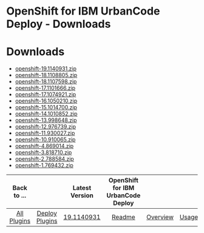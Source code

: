 
OpenShift for IBM UrbanCode Deploy - Downloads
==============================================

# Downloads

- [openshift-19.1140931.zip](https://raw.githubusercontent.com/UrbanCode/IBM-UCD-PLUGINS/main/files/openshift/openshift-19.1140931.zip)
- [openshift-18.1108805.zip](https://raw.githubusercontent.com/UrbanCode/IBM-UCD-PLUGINS/main/files/openshift/openshift-18.1108805.zip)
- [openshift-18.1107598.zip](https://raw.githubusercontent.com/UrbanCode/IBM-UCD-PLUGINS/main/files/openshift/openshift-18.1107598.zip)
- [openshift-17.1101666.zip](https://raw.githubusercontent.com/UrbanCode/IBM-UCD-PLUGINS/main/files/openshift/openshift-17.1101666.zip)
- [openshift-17.1074921.zip](https://raw.githubusercontent.com/UrbanCode/IBM-UCD-PLUGINS/main/files/openshift/openshift-17.1074921.zip)
- [openshift-16.1050210.zip](https://raw.githubusercontent.com/UrbanCode/IBM-UCD-PLUGINS/main/files/openshift/openshift-16.1050210.zip)
- [openshift-15.1014700.zip](https://raw.githubusercontent.com/UrbanCode/IBM-UCD-PLUGINS/main/files/openshift/openshift-15.1014700.zip)
- [openshift-14.1010852.zip](https://raw.githubusercontent.com/UrbanCode/IBM-UCD-PLUGINS/main/files/openshift/openshift-14.1010852.zip)
- [openshift-13.998648.zip](https://raw.githubusercontent.com/UrbanCode/IBM-UCD-PLUGINS/main/files/openshift/openshift-13.998648.zip)
- [openshift-12.976739.zip](https://raw.githubusercontent.com/UrbanCode/IBM-UCD-PLUGINS/main/files/openshift/openshift-12.976739.zip)
- [openshift-11.930027.zip](https://raw.githubusercontent.com/UrbanCode/IBM-UCD-PLUGINS/main/files/openshift/openshift-11.930027.zip)
- [openshift-10.910065.zip](https://raw.githubusercontent.com/UrbanCode/IBM-UCD-PLUGINS/main/files/openshift/openshift-10.910065.zip)
- [openshift-4.869014.zip](https://raw.githubusercontent.com/UrbanCode/IBM-UCD-PLUGINS/main/files/openshift/openshift-4.869014.zip)
- [openshift-3.818710.zip](https://raw.githubusercontent.com/UrbanCode/IBM-UCD-PLUGINS/main/files/openshift/openshift-3.818710.zip)
- [openshift-2.788584.zip](https://raw.githubusercontent.com/UrbanCode/IBM-UCD-PLUGINS/main/files/openshift/openshift-2.788584.zip)
- [openshift-1.769432.zip](https://raw.githubusercontent.com/UrbanCode/IBM-UCD-PLUGINS/main/files/openshift/openshift-1.769432.zip)

|Back to ...||Latest Version|OpenShift for IBM UrbanCode Deploy ||||
| :---: | :---: | :---: | :---: | :---: | :---: | :---: |
|[All Plugins](../../index.md)|[Deploy Plugins](../README.md)|[19.1140931](https://raw.githubusercontent.com/UrbanCode/IBM-UCD-PLUGINS/main/files/openshift/openshift-19.1140931.zip)|[Readme](README.md)|[Overview](overview.md)|[Usage](usage.md)|[Steps](steps.md)|
